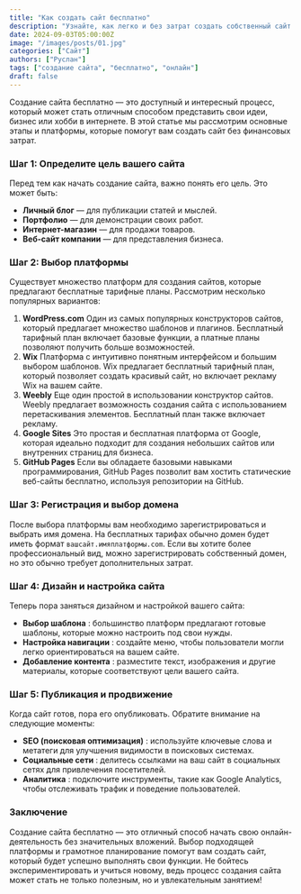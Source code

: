 ```yaml
---
title: "Как создать сайт бесплатно"
description: "Узнайте, как легко и без затрат создать собственный сайт с помощью доступных платформ и инструментов."
date: 2024-09-03T05:00:00Z
image: "/images/posts/01.jpg"
categories: ["Сайт"]
authors: ["Руслан"]
tags: ["создание сайта", "бесплатно", "онлайн"]
draft: false
---
```


Создание сайта бесплатно — это доступный и интересный процесс, который может стать отличным способом представить свои идеи, бизнес или хобби в интернете. В этой статье мы рассмотрим основные этапы и платформы, которые помогут вам создать сайт без финансовых затрат.

### Шаг 1: Определите цель вашего сайта

Перед тем как начать создание сайта, важно понять его цель. Это может быть:

* **Личный блог** — для публикации статей и мыслей.
* **Портфолио** — для демонстрации своих работ.
* **Интернет-магазин** — для продажи товаров.
* **Веб-сайт компании** — для представления бизнеса.

### Шаг 2: Выбор платформы

Существует множество платформ для создания сайтов, которые предлагают бесплатные тарифные планы. Рассмотрим несколько популярных вариантов:

1. **WordPress.com**
   Один из самых популярных конструкторов сайтов, который предлагает множество шаблонов и плагинов. Бесплатный тарифный план включает базовые функции, а платные планы позволяют получить больше возможностей.
2. **Wix**
   Платформа с интуитивно понятным интерфейсом и большим выбором шаблонов. Wix предлагает бесплатный тарифный план, который позволяет создать красивый сайт, но включает рекламу Wix на вашем сайте.
3. **Weebly**
   Еще один простой в использовании конструктор сайтов. Weebly предлагает возможность создания сайта с использованием перетаскивания элементов. Бесплатный план также включает рекламу.
4. **Google Sites**
   Это простая и бесплатная платформа от Google, которая идеально подходит для создания небольших сайтов или внутренних страниц для бизнеса.
5. **GitHub Pages**
   Если вы обладаете базовыми навыками программирования, GitHub Pages позволит вам хостить статические веб-сайты бесплатно, используя репозитории на GitHub.

### Шаг 3: Регистрация и выбор домена

После выбора платформы вам необходимо зарегистрироваться и выбрать имя домена. На бесплатных тарифах обычно домен будет иметь формат `вашсайт.имяплатформы.com`. Если вы хотите более профессиональный вид, можно зарегистрировать собственный домен, но это обычно требует дополнительных затрат.

### Шаг 4: Дизайн и настройка сайта

Теперь пора заняться дизайном и настройкой вашего сайта:

* **Выбор шаблона** : большинство платформ предлагают готовые шаблоны, которые можно настроить под свои нужды.
* **Настройка навигации** : создайте меню, чтобы пользователи могли легко ориентироваться на вашем сайте.
* **Добавление контента** : разместите текст, изображения и другие материалы, которые соответствуют цели вашего сайта.

### Шаг 5: Публикация и продвижение

Когда сайт готов, пора его опубликовать. Обратите внимание на следующие моменты:

* **SEO (поисковая оптимизация)** : используйте ключевые слова и метатеги для улучшения видимости в поисковых системах.
* **Социальные сети** : делитесь ссылками на ваш сайт в социальных сетях для привлечения посетителей.
* **Аналитика** : подключите инструменты, такие как Google Analytics, чтобы отслеживать трафик и поведение пользователей.

### Заключение

Создание сайта бесплатно — это отличный способ начать свою онлайн-деятельность без значительных вложений. Выбор подходящей платформы и грамотное планирование помогут вам создать сайт, который будет успешно выполнять свои функции. Не бойтесь экспериментировать и учиться новому, ведь процесс создания сайта может стать не только полезным, но и увлекательным занятием!
